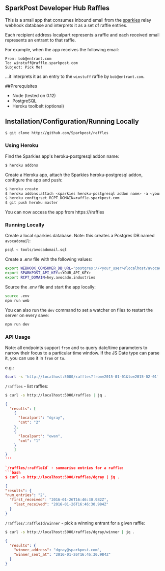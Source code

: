 ## SparkPost Developer Hub Raffles

This is a small app that consumes inbound email from the [sparkies](http://github/com/Sparkpost/sparkies) relay webhook database and interprets it as a set of raffle entries.

Each recipient address localpart represents a raffle and each received email represents an entrant to that raffle.

For example, when the app receives the following email:

```
From: bob@entrant.com
To: winstuff@raffle.sparkpost.com
Subject: Pick Me!
```

...it interprets it as an entry to the `winstuff` raffle by `bob@entrant.com`.

##Prerequisites
- Node (tested on 0.12)
- PostgreSQL
- Heroku toolbelt (optional)

## Installation/Configuration/Running Locally

```bash
$ git clone http://github.com/Sparkpost/raffles
```

### Using Heroku

Find the Sparkies app's heroku-postgresql addon name:

```bash
$ heroku addons
```

Create a Heroku app, attach the Sparkies heroku-postgresql addon, configure the app and push:
```bash
$ heroku create
$ heroku addons:attach <sparkies heroku-postgresql addon name> -a <your app name> --as WEBHOOK_CONSUMER_DB
$ heroku config:set RCPT_DOMAIN=raffle.sparkpost.com
$ git push heroku master
```

You can now access the app from https://<your-app-domain>/raffles

### Running Locally

Create a local sparkies database.  Note: this creates a Postgres DB named `avocadomail`:
```bash
psql < tools/avocadomail.sql
```

Create a .env file with the following values:
```bash
export WEBHOOK_CONSUMER_DB_URL="postgres://<your_user>@localhost/avocadomail"
export SPARKPOST_API_KEY=<YOUR_API_KEY>
export RCPT_DOMAIN=hey.avocado.industries
```

Source the .env file and start the app locally:
```bash
source .env
npm run web
```

You can also run the `dev` command to set a watcher on files to restart the server on every save:
```bash
npm run dev
```

### API Usage
Note: all endpoints support `from` and `to` query date/time parameters to narrow their focus to a particular time window.
If the JS Date type can parse it, you can use it in `from` or `to`.

e.g.:

```bash
$curl -s 'http://localhost:5000/raffles?from=2015-01-01&to=2015-02-01' | jq .
```

`/raffles` - list raffles:
```bash
$ curl -s http://localhost:5000/raffles | jq .
```
```json
{
  "results": [
    {
      "localpart": "dgray",
      "cnt": "2"
    },
    {
      "localpart": "ewan",
      "cnt": "1"
    }
    ]
}
'''

`/raffles/:raffleId` - summarise entries for a raffle:
```bash
$ curl -s http://localhost:5000/raffles/dgray | jq .
```
```json
{
"results": {
"num_entries": "2",
  "first_received": "2016-01-26T16:46:30.982Z",
    "last_received": "2016-01-26T16:46:30.984Z"
  }
}
```

`/raffles/:raffleId/winner` - pick a winning entrant for a given raffle:
```bash
$ curl -s http://localhost:5000/raffles/dgray/winner | jq .
```
```json
{
  "results": {
    "winner_address": "dgray@sparkpost.com",
    "winner_sent_at": "2016-01-26T16:46:30.984Z"
  }
}
```

